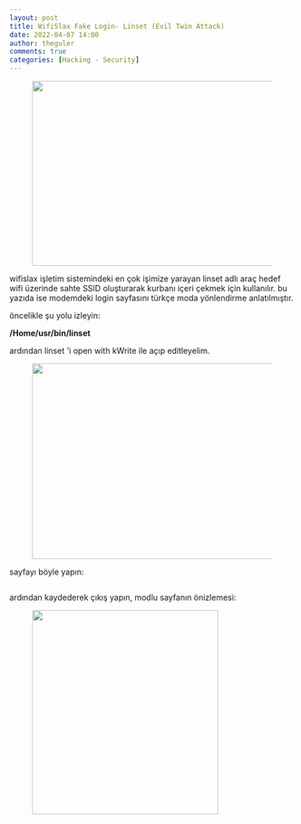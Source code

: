```yaml
---
layout: post
title: WifiSlax Fake Login- Linset (Evil Twin Attack)
date: 2022-04-07 14:00
author: theguler
comments: true
categories: [Hacking - Security]
---
```

<!-- wp:image {"id":2520,"width":483,"height":326,"sizeSlug":"large","linkDestination":"none"} -->
<figure class="wp-block-image size-large is-resized"><img src="https://farukguler.com/assets/post_images/linset.png?w=720" alt="" class="wp-image-2520" width="483" height="326" /></figure>
<!-- /wp:image -->

<!-- wp:paragraph -->
<p>wifislax işletim sistemindeki en çok işimize yarayan linset adlı araç hedef wifi üzerinde sahte SSID  oluşturarak kurbanı içeri çekmek için kullanılır. bu yazıda ise modemdeki login sayfasını türkçe moda yönlendirme anlatılmıştır.</p>
<!-- /wp:paragraph -->

<!-- wp:paragraph -->
<p>öncelikle şu yolu izleyin:</p>
<!-- /wp:paragraph -->

<!-- wp:paragraph -->
<p><strong>/Home/usr/bin/linset</strong></p>
<!-- /wp:paragraph -->

<!-- wp:paragraph -->
<p>ardından linset 'i open with kWrite ile açıp editleyelim.</p>
<!-- /wp:paragraph -->

<!-- wp:image {"id":2523,"width":615,"height":345,"sizeSlug":"large","linkDestination":"none"} -->
<figure class="wp-block-image size-large is-resized"><img src="https://farukguler.com/assets/post_images/1.png?w=1024" alt="" class="wp-image-2523" width="615" height="345" /></figure>
<!-- /wp:image -->

<!-- wp:paragraph -->
<p>sayfayı böyle yapın:</p>
<!-- /wp:paragraph -->

<!-- wp:image {"id":2524,"sizeSlug":"large","linkDestination":"none"} -->
<figure class="wp-block-image size-large"><img src="https://farukguler.com/assets/post_images/2.png?w=1024" alt="" class="wp-image-2524" /></figure>
<!-- /wp:image -->

<!-- wp:paragraph -->
<p>ardından kaydederek çıkış yapın, modlu sayfanın önizlemesi:</p>
<!-- /wp:paragraph -->

<!-- wp:image {"id":2527,"width":328,"height":360,"sizeSlug":"large","linkDestination":"none"} -->
<figure class="wp-block-image size-large is-resized"><img src="https://farukguler.com/assets/post_images/4.jpeg?w=719" alt="" class="wp-image-2527" width="328" height="360" /></figure>
<!-- /wp:image -->

<!-- wp:paragraph -->
<p></p>
<!-- /wp:paragraph -->
